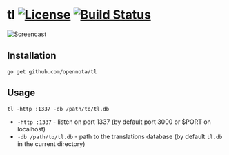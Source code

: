 tl [![License](http://img.shields.io/:license-agpl3-blue.svg)](http://www.gnu.org/licenses/agpl-3.0.html) [![Build Status](https://travis-ci.org/opennota/tl.png?branch=master)](https://travis-ci.org/opennota/tl)
==

![Screencast](/screencast.gif)

## Installation

    go get github.com/opennota/tl

## Usage

    tl -http :1337 -db /path/to/tl.db

- `-http :1337` - listen on port 1337 (by default port 3000 or $PORT on localhost)
- `-db /path/to/tl.db` - path to the translations database (by default `tl.db` in the current directory)

